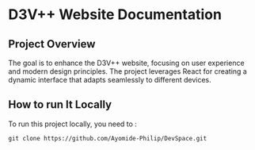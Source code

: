 # D3V++ Website Documentation

## Project Overview

The goal is to enhance the D3V++ website, focusing on user experience and modern design
principles.
The project leverages React for creating a dynamic interface that adapts seamlessly to different
devices.

## How to run It Locally

To run this project locally, you need to :

```
git clone https://github.com/Ayomide-Philip/DevSpace.git
```
